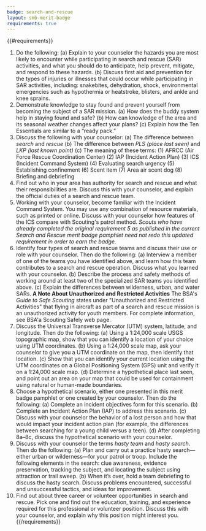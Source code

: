 ```yaml
---
badge: search-and-rescue
layout: smb-merit-badge
requirements: true
---
```


{{#requirements}}
1. Do the following:
    (a) Explain to your counselor the hazards you are most likely to encounter while participating in search and rescue (SAR) activities, and what you should do to anticipate, help prevent, mitigate, and respond to these hazards.
    (b) Discuss first aid and prevention for the types of injuries or illnesses that could occur while participating in SAR activities, including: snakebites, dehydration, shock, environmental emergencies such as hypothermia or heatstroke, blisters, and ankle and knee sprains.
2. Demonstrate knowledge to stay found and prevent yourself from becoming the subject of a SAR mission.
    (a) How does the buddy system help in staying found and safe?
    (b) How can knowledge of the area and its seasonal weather changes affect your plans?
    (c) Explain how the Ten Essentials are similar to a “ready pack.”
3. Discuss the following with your counselor:
    (a) The difference between *search* and *rescue*
    (b) The difference between *PLS (place last seen)* and *LKP (last known point)*
    (c) The meaning of these terms:
        (1) AFRCC (Air Force Rescue Coordination Center)
        (2) IAP (Incident Action Plan)
        (3) ICS (Incident Command System)
        (4) Evaluating search urgency
        (5) Establishing confinement
        (6) Scent item
        (7) Area air scent dog
        (8) Briefing and debriefing
4. Find out who in your area has authority for search and rescue and what their responsibilities are. Discuss this with your counselor, and explain the official duties of a search and rescue team.
5. Working with your counselor, become familiar with the Incident Command System. You may use any combination of resource materials, such as printed or online. Discuss with your counselor how features of the ICS compare with Scouting's patrol method.
    *Scouts who have already completed the original requirement 5 as published in the current *Search and Rescue* merit badge pamphlet need not redo this updated requirement in order to earn the badge.*
6. Identify four types of search and rescue teams and discuss their use or role with your counselor. Then do the following:
    (a) Interview a member of one of the teams you have identified above, and learn how this team contributes to a search and rescue operation. Discuss what you learned with your counselor.
    (b) Describe the process and safety methods of working around at least two of the specialized SAR teams you identified above.
    (c) Explain the differences between wilderness, urban, and water SARs.
    **A Note About Unauthorized and Restricted Activities**
    The BSA's *Guide to Safe Scouting* states under "Unauthorized and Restricted Activities" that flying in aircraft as part of a search and rescue mission is an unauthorized activity for youth members. For complete information, see BSA'a Scouting Safely web page.
7. Discuss the Universal Transverse Mercator (UTM) system, latitude, and longitude. Then do the following:
    (a) Using a 1:24,000 scale USGS topographic map, show that you can identify a location of your choice using UTM coordinates.
    (b) Using a 1:24,000 scale map, ask your counselor to give you a UTM coordinate on the map, then identify that location.
    (c) Show that you can identify your current location using the UTM coordinates on a Global Positioning System (GPS) unit and verify it on a 1:24,000 scale map.
    (d) Determine a hypothetical place last seen, and point out an area on your map that could be used for containment using natural or human-made boundaries.
8. Choose a hypothetical scenario, either one presented in this merit badge pamphlet or one created by your counselor. Then do the following:
    (a) Complete an incident objectives form for this scenario.
    (b) Complete an Incident Action Plan (IAP) to address this scenario.
    (c) Discuss with your counselor the behavior of a lost person and how that would impact your incident action plan (for example, the differences between searching for a young child versus a teen).
    (d) After completing 8a–8c, discuss the hypothetical scenario with your counselor.
9. Discuss with your counselor the terms *hasty team* and *hasty search*. Then do the following:
    (a) Plan and carry out a practice hasty search—either urban or wilderness—for your patrol or troop. Include the following elements in the search: clue awareness, evidence preservation, tracking the subject, and locating the subject using attraction or trail sweep.
    (b) When it’s over, hold a team debriefing to discuss the hasty search. Discuss problems encountered, successful and unsuccessful tactics, and ideas for improvement.
10. Find out about three career or volunteer opportunities in search and rescue. Pick one and find out the education, training, and experience required for this professional or volunteer position. Discuss this with your counselor, and explain why this position might interest you.
{{/requirements}}
